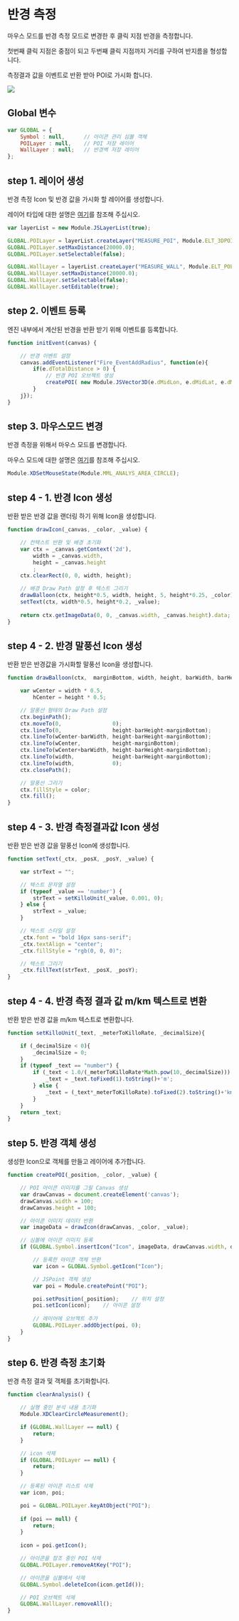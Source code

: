 # 반경 측정

마우스 모드를 반경 측정 모드로 변경한 후 클릭 지점 반경을 측정합니다.&#x20;

첫번째 클릭 지점은 중점이 되고 두번째 클릭 지점까지 거리를 구하여 반지름을 형성합니다.&#x20;

측정결과 값을 이벤트로 반환 받아 POI로 가시화 합니다.

![](../.gitbook/assets/radius.png)

## Global 변수

```javascript
var GLOBAL = {
    Symbol : null,		// 아이콘 관리 심볼 객체 
    POILayer : null,	// POI 저장 레이어
    WallLayer : null;	// 반경벽 저장 레이어
};
```

## step 1. 레이어 생성

반경 측정 Icon 및 반경 값을 가시화 할 레이어를 생성합니다.

레이어 타입에 대한 설명은 [여기](../etc/type-list.md)를 참조해 주십시오.

```javascript
var layerList = new Module.JSLayerList(true);

GLOBAL.POILayer = layerList.createLayer("MEASURE_POI", Module.ELT_3DPOINT);
GLOBAL.POILayer.setMaxDistance(20000.0);
GLOBAL.POILayer.setSelectable(false);

GLOBAL.WallLayer = layerList.createLayer("MEASURE_WALL", Module.ELT_POLYHEDRON);
GLOBAL.WallLayer.setMaxDistance(20000.0);
GLOBAL.WallLayer.setSelectable(false);
GLOBAL.WallLayer.setEditable(true);
```

## step 2. 이벤트 등록

엔진 내부에서 계산된 반경을 반환 받기 위해 이벤트를 등록합니다.

```javascript
function initEvent(canvas) {

    // 반경 이벤트 설정
    canvas.addEventListener("Fire_EventAddRadius", function(e){		
        if(e.dTotalDistance > 0) {
            // 반경 POI 오브젝트 생성
            createPOI( new Module.JSVector3D(e.dMidLon, e.dMidLat, e.dMidAlt), "rgba(255, 204, 198, 0.8)", e.dTotalDistance );
        }
    j});
}
```

## step 3. 마우스모드 변경

반경 측정을 위해서 마우스 모드를 변경합니다.

마우스 모드에 대한 설명은 [여기](../etc/type-list.md)를 참조해 주십시오.

```javascript
Module.XDSetMouseState(Module.MML_ANALYS_AREA_CIRCLE);
```

## step 4 - 1. 반경 Icon 생성

반환 받은 반경 값을 랜더링 하기 위해 Icon을 생성합니다.

```javascript
function drawIcon(_canvas, _color, _value) {

    // 컨텍스트 반환 및 배경 초기화
    var ctx = _canvas.getContext('2d'),
        width = _canvas.width,
        height = _canvas.height
        ;
    ctx.clearRect(0, 0, width, height);

    // 배경 Draw Path 설정 후 텍스트 그리기
    drawBalloon(ctx, height*0.5, width, height, 5, height*0.25, _color);
    setText(ctx, width*0.5, height*0.2, _value);
	
    return ctx.getImageData(0, 0, _canvas.width, _canvas.height).data;
}
```

## step 4 - 2. 반경 말풍선 Icon 생성

반환 받은 반경값을 가시화할 말풍선 Icon을 생성합니다.

```javascript
function drawBalloon(ctx,  marginBottom, width, height, barWidth, barHeight, color) {

    var wCenter = width * 0.5,
        hCenter = height * 0.5;

    // 말풍선 형태의 Draw Path 설정
    ctx.beginPath();
    ctx.moveTo(0, 				 0);
    ctx.lineTo(0, 				 height-barHeight-marginBottom);
    ctx.lineTo(wCenter-barWidth, height-barHeight-marginBottom);
    ctx.lineTo(wCenter, 		 height-marginBottom);
    ctx.lineTo(wCenter+barWidth, height-barHeight-marginBottom);
    ctx.lineTo(width,			 height-barHeight-marginBottom);
    ctx.lineTo(width,			 0);
    ctx.closePath();

    // 말풍선 그리기
    ctx.fillStyle = color;
    ctx.fill();
}
```

## step 4 - 3. 반경 측정결과값 Icon 생성

반환 받은 반경 값을 말풍선 Icon에 생성합니다.

```javascript
function setText(_ctx, _posX, _posY, _value) {

    var strText = "";

    // 텍스트 문자열 설정
    if (typeof _value == 'number') {
        strText = setKilloUnit(_value, 0.001, 0);
    } else {
        strText = _value;
    }

    // 텍스트 스타일 설정
    _ctx.font = "bold 16px sans-serif";
    _ctx.textAlign = "center";
    _ctx.fillStyle = "rgb(0, 0, 0)";

    // 텍스트 그리기
    _ctx.fillText(strText, _posX, _posY);
}
```

## step 4 - 4. 반경 측정 결과 값 m/km 텍스트로 변환

반환 받은 반경 값을 m/km 텍스트로 변환합니다.

```javascript
function setKilloUnit(_text, _meterToKilloRate, _decimalSize){

    if (_decimalSize < 0){
        _decimalSize = 0;
    }
    if (typeof _text == "number") {
        if (_text < 1.0/(_meterToKilloRate*Math.pow(10,_decimalSize))) {
            _text = _text.toFixed(1).toString()+'m';
        } else {
            _text = (_text*_meterToKilloRate).toFixed(2).toString()+'㎞';
        }
    }
    return _text;
}
```

## step 5. 반경 객체 생성

생성한 Icon으로 객체를 만들고 레이어에 추가합니다.

```javascript
function createPOI(_position, _color, _value) {

    // POI 아이콘 이미지를 그릴 Canvas 생성
    var drawCanvas = document.createElement('canvas');
    drawCanvas.width = 100;
    drawCanvas.height = 100;

    // 아이콘 이미지 데이터 반환
    var imageData = drawIcon(drawCanvas, _color, _value);

    // 심볼에 아이콘 이미지 등록
    if (GLOBAL.Symbol.insertIcon("Icon", imageData, drawCanvas.width, drawCanvas.height)) {

        // 등록한 아이콘 객체 반환
        var icon = GLOBAL.Symbol.getIcon("Icon");

        // JSPoint 객체 생성
        var poi = Module.createPoint("POI");

        poi.setPosition(_position);    // 위치 설정
        poi.setIcon(icon);    // 아이콘 설정
        
        // 레이어에 오브젝트 추가
        GLOBAL.POILayer.addObject(poi, 0);
    }
}
```

## step 6. 반경 측정 초기화

반경 측정 결과 및 객체를 초기화합니다.

```javascript
function clearAnalysis() {

    // 실행 중인 분석 내용 초기화
    Module.XDClearCircleMeasurement();

    if (GLOBAL.WallLayer == null) {
        return;
    }

    // icon 삭제
    if (GLOBAL.POILayer == null) {
        return;
    }

    // 등록된 아이콘 리스트 삭제
    var icon, poi;

    poi = GLOBAL.POILayer.keyAtObject("POI");
	
    if (poi == null) {
        return;
    }
	
    icon = poi.getIcon();

    // 아이콘을 참조 중인 POI 삭제
    GLOBAL.POILayer.removeAtKey("POI");

    // 아이콘을 심볼에서 삭제
    GLOBAL.Symbol.deleteIcon(icon.getId());

    // POI 오브젝트 삭제
    GLOBAL.WallLayer.removeAll();
}
```
